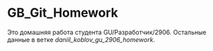 # GB_Git_Homework
Это домашняя работа студента GU/Разработчик/2906. Остальные данные в ветке *daniil_koblov_gu_2906_homework*.
